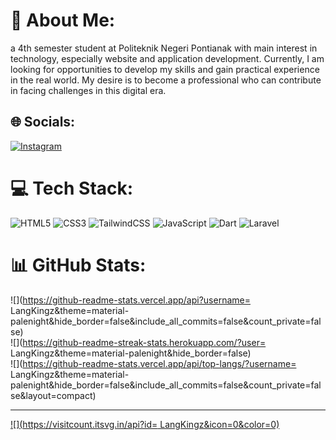 # 💫 About Me:
a 4th semester student at Politeknik Negeri Pontianak with main interest in technology, especially website and application development. Currently, I am looking for opportunities to develop my skills and gain practical experience in the real world. My desire is to become a professional who can contribute in facing challenges in this digital era.


## 🌐 Socials:
[![Instagram](https://img.shields.io/badge/Instagram-%23E4405F.svg?logo=Instagram&logoColor=white)](https://instagram.com/gilanglibna) 

# 💻 Tech Stack:
![HTML5](https://img.shields.io/badge/html5-%23E34F26.svg?style=for-the-badge&logo=html5&logoColor=white) ![CSS3](https://img.shields.io/badge/css3-%231572B6.svg?style=for-the-badge&logo=css3&logoColor=white) ![TailwindCSS](https://img.shields.io/badge/tailwindcss-%2338B2AC.svg?style=for-the-badge&logo=tailwind-css&logoColor=white) ![JavaScript](https://img.shields.io/badge/javascript-%23323330.svg?style=for-the-badge&logo=javascript&logoColor=%23F7DF1E) ![Dart](https://img.shields.io/badge/dart-%230175C2.svg?style=for-the-badge&logo=dart&logoColor=white) ![Laravel](https://img.shields.io/badge/laravel-%23FF2D20.svg?style=for-the-badge&logo=laravel&logoColor=white)
# 📊 GitHub Stats:
![](https://github-readme-stats.vercel.app/api?username= LangKingz&theme=material-palenight&hide_border=false&include_all_commits=false&count_private=false)<br/>
![](https://github-readme-streak-stats.herokuapp.com/?user= LangKingz&theme=material-palenight&hide_border=false)<br/>
![](https://github-readme-stats.vercel.app/api/top-langs/?username= LangKingz&theme=material-palenight&hide_border=false&include_all_commits=false&count_private=false&layout=compact)

---
[![](https://visitcount.itsvg.in/api?id= LangKingz&icon=0&color=0)](https://visitcount.itsvg.in)

<!-- Proudly created with GPRM ( https://gprm.itsvg.in ) -->
